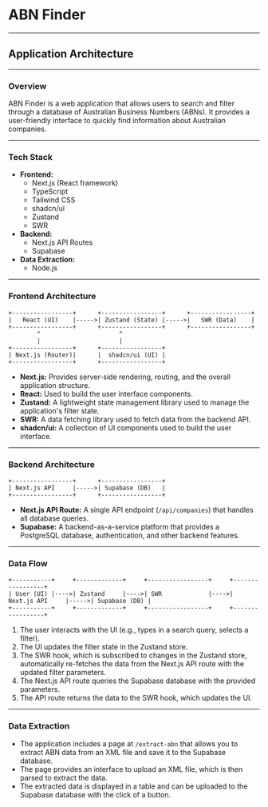 # ABN Finder

---

## Application Architecture

---

### Overview

ABN Finder is a web application that allows users to search and filter through a database of Australian Business Numbers (ABNs). It provides a user-friendly interface to quickly find information about Australian companies.

---

### Tech Stack

- **Frontend:**
  - Next.js (React framework)
  - TypeScript
  - Tailwind CSS
  - shadcn/ui
  - Zustand
  - SWR
- **Backend:**
  - Next.js API Routes
  - Supabase
- **Data Extraction:**
  - Node.js

---

### Frontend Architecture

```
+-----------------+      +-----------------+      +-----------------+
|   React (UI)    |----->| Zustand (State) |----->|   SWR (Data)    |
+-----------------+      +-----------------+      +-----------------+
        ^                      ^
        |                      |
+-----------------+      +-----------------+
| Next.js (Router)|      |  shadcn/ui (UI) |
+-----------------+      +-----------------+
```

- **Next.js:** Provides server-side rendering, routing, and the overall application structure.
- **React:** Used to build the user interface components.
- **Zustand:** A lightweight state management library used to manage the application's filter state.
- **SWR:** A data fetching library used to fetch data from the backend API.
- **shadcn/ui:** A collection of UI components used to build the user interface.

---

### Backend Architecture

```
+-----------------+      +-----------------+
| Next.js API     |----->| Supabase (DB)   |
+-----------------+      +-----------------+
```

- **Next.js API Route:** A single API endpoint (`/api/companies`) that handles all database queries.
- **Supabase:** A backend-as-a-service platform that provides a PostgreSQL database, authentication, and other backend features.

---

### Data Flow

```
+-----------+     +-------------+     +-----------------+     +-----------------+
| User (UI) |---->| Zustand     |---->| SWR             |---->| Next.js API     |----->| Supabase (DB) |
+-----------+     +-------------+     +-----------------+     +-----------------+
```

1. The user interacts with the UI (e.g., types in a search query, selects a filter).
2. The UI updates the filter state in the Zustand store.
3. The SWR hook, which is subscribed to changes in the Zustand store, automatically re-fetches the data from the Next.js API route with the updated filter parameters.
4. The Next.js API route queries the Supabase database with the provided parameters.
5. The API route returns the data to the SWR hook, which updates the UI.

---

### Data Extraction

- The application includes a page at `/extract-abn` that allows you to extract ABN data from an XML file and save it to the Supabase database.
- The page provides an interface to upload an XML file, which is then parsed to extract the data.
- The extracted data is displayed in a table and can be uploaded to the Supabase database with the click of a button.


